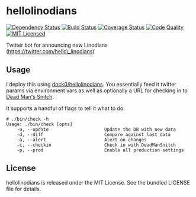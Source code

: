hellolinodians
=========

[![Dependency Status](https://img.shields.io/gemnasium/akerl/hellolinodians.svg)](https://gemnasium.com/akerl/hellolinodians)
[![Build Status](https://img.shields.io/circleci/project/akerl/hellolinodians.svg)](https://circleci.com/gh/akerl/hellolinodians)
[![Coverage Status](https://img.shields.io/codecov/c/github/akerl/hellolinodians.svg)](https://codecov.io/github/akerl/hellolinodians)
[![Code Quality](https://img.shields.io/codacy/089fd438148c4972a4531ca6f0824bae.svg)](https://www.codacy.com/app/akerl/hellolinodians)
[![MIT Licensed](https://img.shields.io/badge/license-MIT-green.svg)](https://tldrlegal.com/license/mit-license)

Twitter bot for announcing new Linodians (https://twitter.com/hello\_linodians)

## Usage

I deploy this using [dock0/hellolinodians](https://github.com/dock0/hellolinodians). You essentially feed it twitter params via environment vars as well as optionally a URL for checking in to [Dead Man's Snitch](https://deadmanssnitch.com/).

It supports a handful of flags to tell it what to do:

```
# ./bin/check -h
Usage: ./bin/check [opts]
    -u, --update                     Update the DB with new data
    -d, --diff                       Compare against last data
    -a, --alert                      Alert on changes
    -c, --checkin                    Check in with DeadManSnitch
    -p, --prod                       Enable all production settings
```

## License

hellolinodians is released under the MIT License. See the bundled LICENSE file for details.

